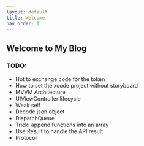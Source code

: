 ```yaml
---
layout: default
title: Welcome
nav_order: 1
---
```


## Welcome to My Blog

### TODO:
- Hot to exchange code for the token
- How to set the xcode project without storyboard
- MVVM Architecture
- UIViewController lifecycle
- Weak self
- Decode json object
- DispatchQueue
- Trick: append functions into an array
- Use Result to handle the API result
- Protocol